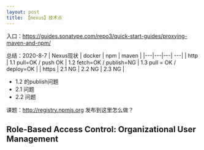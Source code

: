 ```yaml
---
layout: post
title: 【nexus】技术点
---
```



入口：https://guides.sonatype.com/repo3/quick-start-guides/proxying-maven-and-npm/


总结：2020-8-7 
| Nexus现状  |  docker | npm  |  maven |
|---|---|---| ---|
| http  | 1.1 pull=OK / push OK  | 1.2 fetch=OK / publish=NG  | 1.3 pull = OK / deploy=OK |
| https  | 2.1 NG   | 2.2 NG  | 2.3 NG |

- 1.2 的publish问题
- 2.1 问题
- 2.2 问题

课题：http://registry.npmjs.org 发布到这里怎么做？



## Role-Based Access Control: Organizational User Management

